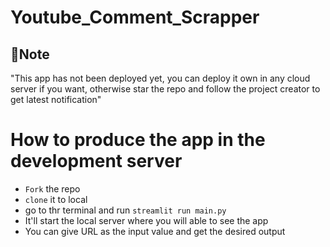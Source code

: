 # Youtube_Comment_Scrapper

## 🔽Note
"This app has not been deployed yet, you can deploy it own in any cloud server if you want, otherwise star the repo and follow the project creator to get latest notification"

# How to produce the app in the development server

- `Fork` the repo
- `clone` it to local
- go to thr terminal and run `streamlit run main.py`
- It'll start the local server where you will able to see the app
- You can give URL as the input value and get the desired output
